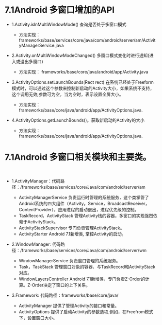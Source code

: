 # 7.1Android 多窗口增加的API

  - 1.Activity.isInMultiWindowMode() 查询是否处于多窗口模式
    - 方法实现： frameworks/base/services/core/java/com/android/server/am/ActivityManagerService.java
    
  - 2.Activity.onMultiWindowModeChanged() 多窗口模式变化时进行通知(进入或退出多窗口)
    - 方法实现： frameworks/base/core/java/android/app/Activity.java
    
  - 3.ActivityOptions.setLaunchBounds(Rect rect) 在系统已经处于Freeform模式时，可以通过这个参数来控制新启动的Activity大小，如果系统不支持，这个调用无效;参数可为空，当为空时，表示设置全屏大小。
    - 方法实现： frameworks/base/core/java/android/app/ActivityOptions.java.
    
  - 4.ActivityOptions.getLaunchBounds()。获取新启动的Activity的大小
    - 方法实现： frameworks/base/core/java/android/app/ActivityOptions.java.
    
# 7.1Android 多窗口相关模块和主要类。
    
  - 1.ActivityManager：代码路径：/frameworks/base/services/core/Java/com/android/server/am
  
    - ActivityManagerService 负责运行时管理的系统服务，这个类掌管了Android系统的四大组件（Activity，Service，BroadcastReceiver，ContentProvider），应用进程的启动退出，进程优先级的控制。
    - TaskRecord，ActivityStack 管理Activity栈的容器，多窗口的实现强烈依赖于ActivityStack。
    - ActivityStackSupervisor 专门负责管理ActivityStack。
    - ActivityStarter Android 7.1新增类, 掌控Activity的启动。

  - 2.WindowManager: 代码路径：/frameworks/base/services/core/Java/com/android/server/wm

    - WindowManagerService 负责窗口管理的系统服务。
    - Task，TaskStack 管理窗口对象的容器，与TaskRecord和ActivityStack对应。
    - WindowLayersController Android 7.1新增类，专门负责Z-Order的计算。Z-Order决定了窗口的上下关系。 
    
  - 3.Framework: 代码路径：frameworks/base/core/java/
  
    - ActivityManager 提供了管理Activity的接口和常量。
    - ActivityOptions 提供了启动Activity的参数选项,例如，在Freefrom模式下，设置窗口大小。
    
  
